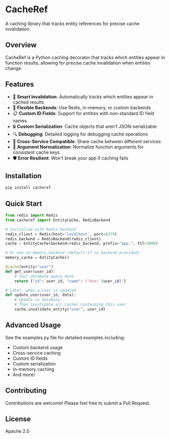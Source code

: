# CacheRef

A caching library that tracks entity references for precise cache invalidation.

## Overview

CacheRef is a Python caching decorator that tracks which entities appear in function results, allowing for precise cache invalidation when entities change.

## Features

- 🔑 **Smart Invalidation**: Automatically tracks which entities appear in cached results
- 🚀 **Flexible Backends**: Use Redis, in-memory, or custom backends
- 📋 **Custom ID Fields**: Support for entities with non-standard ID field names
- 🔒 **Custom Serialization**: Cache objects that aren't JSON-serializable
- 🔍 **Debugging**: Detailed logging for debugging cache operations
- 🔄 **Cross-Service Compatible**: Share cache between different services
- 🧠 **Argument Normalization**: Normalize function arguments for consistent cache keys
- 🛡️ **Error Resilient**: Won't break your app if caching fails

## Installation

```bash
pip install cacheref
```

## Quick Start

```python
from redis import Redis
from cacheref import EntityCache, RedisBackend

# Initialize with Redis backend
redis_client = Redis(host='localhost', port=6379)
redis_backend = RedisBackend(redis_client)
cache = EntityCache(backend=redis_backend, prefix="app:", ttl=3600)

# Or use in-memory backend (default if no backend provided)
memory_cache = EntityCache()

@cache(entity="user")
def get_user(user_id):
    # Your database query here
    return {"id": user_id, "name": f"User {user_id}"}

# Later, when a user is updated
def update_user(user_id, data):
    # Update in database...
    # Then invalidate all caches containing this user
    cache.invalidate_entity("user", user_id)
```

## Advanced Usage

See the examples.py file for detailed examples including:
- Custom backend usage
- Cross-service caching
- Custom ID fields
- Custom serialization
- In-memory caching
- And more!

## Contributing

Contributions are welcome! Please feel free to submit a Pull Request.

## License

Apache 2.0